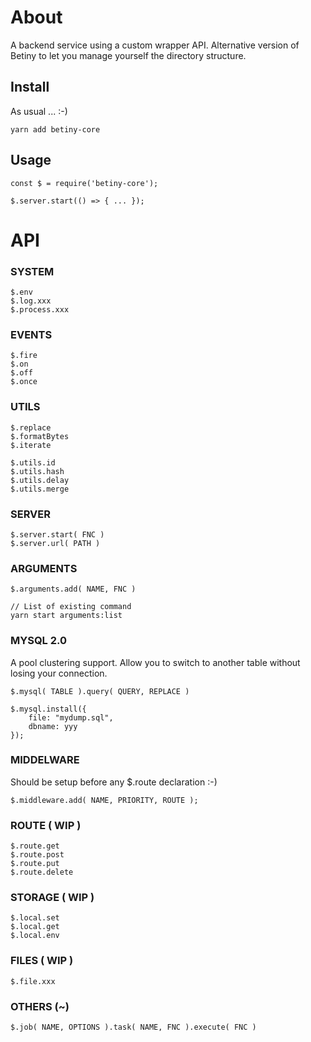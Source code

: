 # About
A backend service using a custom wrapper API. Alternative version of Betiny to let you manage yourself the directory structure.

## Install
As usual ... :-)

    yarn add betiny-core

## Usage

    const $ = require('betiny-core');

    $.server.start(() => { ... });

# API

### SYSTEM

    $.env
    $.log.xxx
    $.process.xxx

### EVENTS

    $.fire
    $.on
    $.off   
    $.once

### UTILS

    $.replace
    $.formatBytes
    $.iterate

    $.utils.id
    $.utils.hash
    $.utils.delay
    $.utils.merge

### SERVER

    $.server.start( FNC )
    $.server.url( PATH )

### ARGUMENTS

    $.arguments.add( NAME, FNC )

    // List of existing command
    yarn start arguments:list

### MYSQL 2.0
A pool clustering support. Allow you to switch to another table without losing your connection.

    $.mysql( TABLE ).query( QUERY, REPLACE )

    $.mysql.install({
        file: "mydump.sql",
        dbname: yyy
    });

### MIDDELWARE
Should be setup before any $.route declaration :-)

    $.middleware.add( NAME, PRIORITY, ROUTE );

### ROUTE ( WIP )

    $.route.get
    $.route.post
    $.route.put
    $.route.delete

### STORAGE ( WIP )

    $.local.set
    $.local.get
    $.local.env

### FILES ( WIP )

    $.file.xxx

### OTHERS (~)
   
    $.job( NAME, OPTIONS ).task( NAME, FNC ).execute( FNC )
